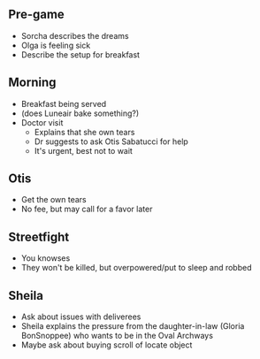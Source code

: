 
## Pre-game

 - Sorcha describes the dreams
 - Olga is feeling sick
 - Describe the setup for breakfast

## Morning

 - Breakfast being served
 - (does Luneair bake something?)
 - Doctor visit
    - Explains that she own tears
    - Dr suggests to ask Otis Sabatucci for help
    - It's urgent, best not to wait

## Otis

 - Get the own tears
 - No fee, but may call for a favor later
 
## Streetfight

 - You knowses
 - They won't be killed, but overpowered/put to sleep and robbed
 
## Sheila

 - Ask about issues with deliverees 
 - Sheila explains the pressure from the daughter-in-law (Gloria BonSnoppee) who wants to be in the Oval Archways
 - Maybe ask about buying scroll of locate object
